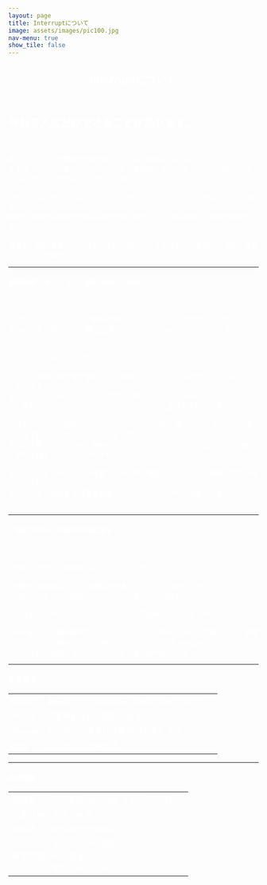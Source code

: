```yaml
---
layout: page
title: Interruptについて
image: assets/images/pic100.jpg
nav-menu: true
show_tile: false
---
```

<style type="text/css">
/*スマホ*/
body::before {
background-image:url('/assets/images/about_bk_sm.jpg')
background-image:no-repeat;
background-image:center;

background-size: cover;
content: "";

position:fixed;
top: 0;
left: 0;
z-index: -1;
width: 100%;
height: 100vh;
}/*スマホ横*/
@media all and (max-width: 768px) {
      body
      {
        z-index:-1;
         color: #ffffff;
         background-image: url('/assets/images/about_bk_sm.jpg');
         background-attachment: fixed;
      }
}/*タブレット縦*/
@media all and (min-width: 768px) and (max-width: 1024px) {
      body
      {
         color: #ffffff;
         background-image: url('/assets/images/about_bk_pc.jpg');
         background-attachment: fixed;
      }
}
/*PC*/
@media all and (min-width: 1024px) { 
      body
      {
         color: #ffffff;
         background-image: url('/assets/images/about_bk_pc.jpg');
         background-attachment: fixed;
      }
}
</style>

<!-- Main -->
<div id="main" class="alt">

<!-- One -->
<section id="one">
	<div class="inner">
		<header class="major">
			<h1 style="color:#fff;">Interruptについて</h1>
		</header>

<!-- Content -->
<h2 id="content" style="color:#fff;">作れる人にだけできることがあります。</h2>
<br>
<p>新しいサービスや事業を世の中にリリース・発信するには、<br>
まずはプロダクトを立ち上げ、サービスを運用するためのアプリや、Webサイトなどを作らなければなりませんよね。<br>
<br>
でもビジネスタイプによって、クラウドサービスなのか、レンタルサーバーなのか、<br>
開発に使用する言語や仕組みは何を使うのか、など初めは難しい選択の連続です。<br>
<br>
ですが、現役で多くのシステムを作り続けている私たちなら最適な方法をご提案することが可能です。</p>
<div class="row">
	<div class="6u 12u$(small)">
    <hr class="major" />
		<h5 style="color:#fff;">開発は安いオフショアに頼むのがいいのか</h5>
        <br>
		<p>「プログラミングなんて、単価の安いオフショアにまかせればいいよね。」よく言われます。 
        最初から完璧に企画ができている大型のシステムなら、それも一つの方法です。 <br>
<br>
        でもちょっと待ってください。<br>
<br>
        どんなに詳細な設計書を書いても、実際にリリースしてみて気付くことはたくさんあります。<br>
        まずは小さなものからだんだん改良して育てていく、
        いわゆる「グロースハック」をしていくことで、サービスはたくさんの人に愛されていきます。<br>
        <br>
        じゃあ、サッと小規模でリリースし、ユーザーの声を聞きながら
        サービスを育て上げていく「グロースハック」をしていくなら？<br>
        少ない人数の方が、企画と開発双方のコミュニケーションもスムーズで、行動にも素早く移せそうじゃないですか？<br>
        <br>
        また、サービスやシステムを育てながら長く運営していくなら一番最初の設計はとても大切です。<br>
        そんな大きく成長する将来を見据えたグロースハックへの挑戦を、私たちがバックアップします。<br>
</p>
	</div>
	<div class="6u$ 12u$(small)">
    <hr class="major" />
		<h5 style="color:#fff;">「安心できそうなあの会社に頼もう」</h5>
        <br>
		<p>「安心できそう」の判断は正しいでしょうか。<br>
        <br>
        「優秀な開発者なら全ての業務を円滑に行える」とは限りません。<br>
        「会社が大きければ無事にリリースできる」とも限りません。<br>
        <br>
        スキルがマッチしているかどうかを正しく見極められていますか？<br>
        <br>
        Interruptでは、無料相談や低コストのコースから擦り合わせが可能なほか、必要な技術に応じた開発コースの選択ができるなど、
スキル面はもちろんコスト面でも、よりご依頼にマッチしたサービスをご提供致します。</p>
	</div>
	<!-- Break -->
</div>

<hr class="major" />


<h4  style="color:#fff;">企業理念</h4>
<div class="table-wrapper">
	<table>
		<tbody>
			<tr>
				<td>Value</td>
				<td>最適なシステムを提案、構築し要望に応える。</td>
			</tr>
			<tr>
				<td>Vision</td>
				<td>IT業界を正しく機能させる。</td>
			</tr>
			<tr>
				<td>Misson</td>
				<td>あらゆる仕事をIT技術の力で楽にする。</td>
			</tr>
			<tr>
				<td>Way</td>
				<td>日々楽しく勉強する。</td>
			</tr>
		</tbody>
	</table>
</div>

<hr class="major" />

<h4  style="color:#fff;">会社概要</h4>
<div class="table-wrapper">
    <table>
       <thead>
        </thead>
        <tbody>
            <tr>
                <td>会社名</td>
                <td>合同会社 Interrupt （インタラプト）</td>
            </tr>
            <tr>
                <td>代表社員</td>
                <td>久保　直子</td>
            </tr>
            <tr>
                <td>所在地</td>
                <td>東京都日野市南平</td>
            </tr>
            <tr>
                <td>事業内容</td>
                <td>スマホアプリ開発<br>
                Web開発<br>
                教育、セミナー</td>
            </tr>
        </tbody>
    </table>
</div>

<!-- Break -->
</div>
